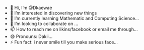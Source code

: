 - 👋 Hi, I’m @Dkaewae
- 👀 I’m interested in discovering new things
- 🌱 I’m currently learning Mathematic and Computing Science...
- 💞️ I’m looking to collaborate on ...
- 📫 How to reach me on likins/facebook or email me through...
- 😄 Pronouns: Dakii...
- ⚡ Fun fact: i never smile till you make serious face...

<!---
Dkaewae/Dkaewae is a ✨ special ✨ repository because its `README.md` (this file) appears on your GitHub profile.
You can click the Preview link to take a look at your changes.
--->
